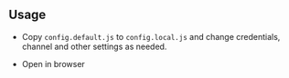 ## Usage

* Copy `config.default.js` to `config.local.js` and change credentials, channel and other settings as needed.

* Open in browser
